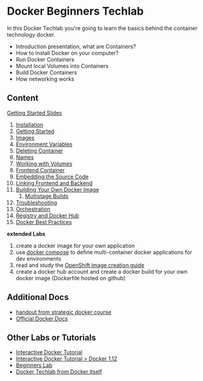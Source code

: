 # Docker Beginners Techlab

In this Docker Techlab you're going to learn the basics behind the container technology docker.

* Introduction presentation, what are Containers?
* How to install Docker on your computer?
* Run Docker Containers
* Mount local Volumes into Containers
* Build Docker Containers
* How networking works

## Content

[Getting Started Slides](presentation/Docker_Techlab_2.0.odp)

1. [Installation](labs/00_installation.md)
1. [Getting Started](labs/01_hello_world.md)
1. [Images](labs/02_images.md)
1. [Environment Variables](labs/03_environment_daemons.md)
1. [Deleting Container](labs/04_deleting_container.md)
1. [Names](labs/05_names.md)
1. [Working with Volumes](labs/06_volumes.md)
1. [Frontend Container](labs/07_frontend_containers.md)
1. [Embedding the Source Code](labs/08_dev_port.md)
1. [Linking Frontend and Backend](labs/09_frontend_backend.md)
1. [Building Your Own Docker Image](labs/10_build_image.md)
    1. [Multistage Builds](labs/10_1_multistage_build.md)
1. [Troubleshooting](labs/11_troubleshooting.md)
1. [Orchestration](labs/12_compose.md)
1. [Registry and Docker Hub](labs/13_dockerhub.md)
1. [Docker Best Practices](labs/14_bestpractices.md)


**extended Labs**

1. create a docker image for your own application
1. use [docker compose](https://docs.docker.com/compose/) to define multi-container docker applications for dev environments
1. read and study the [OpenShift image creation guide](https://docs.openshift.com/container-platform/3.6/creating_images/guidelines.html)
1. create a docker hub account and create a docker build for your own docker image (Dockerfile hosted on github)



## Additional Docs

* [handout from strategic docker course](https://files.puzzle.ch/index.php/apps/files/?dir=/swe/P24_Personalentwicklung/Kurs_und_Veranstaltungsunterlagen/Docker-Schulung%202016&fileid=567212)
* [Official Docker Docs](https://docs.docker.com)


## Other Labs or Tutorials

* [Interactive Docker Tutorial](https://www.katacoda.com/courses/docker)
* [Interactive Docker Tutorial > Docker 1.12](http://training.play-with-docker.com)
* [Beginners Lab](https://github.com/alexellis/HandsOnDocker/blob/master/Labs.md)
* [Docker Techlab from Docker itself](https://github.com/docker/labs/blob/master/beginner/readme.md)
